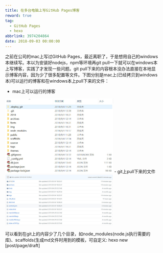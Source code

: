 ```yaml
---
title: 在多台电脑上写GitHub Pages博客
reward: true
tag:
  - GitHub Pages
  - hexo
abbrlink: 3974204864
date: 2018-09-03 00:00:00
---
```


之前在公司的mac上写过GitHub Pages，最近离职了，于是想用自己的windows本继续写。本以为安装好nodejs，npm等环境再git pull一下就可以在windows本上写博客，实践了才发现一些问题。git pull下来的内容根本没办法直接在本地显示博客内容，因为少了很多配置等文件。下图分别是mac上(已经拷贝到windows本)可以运行的博客和在windows本上pull下来的文件：
<!-- more -->
- mac上可以运行的博客

<img src="/img/blog/write-github-pages-among-different-computers/mac_hexo.jpg" width="70%" height="50%">
- git上pull下来的文件

<img src="/img/blog/write-github-pages-among-different-computers/git_hexo.jpg" width="70%" height="50%">

可以看到在git上的内容少了几个目录，如node_modules(node.js执行需要的库)、scaffolds(生成md文件时用到的模板，可自定义: hexo new [post/page/draft] <title>)、source(自己写的md文件)、themes(主题)，以及package.json、package-lock.json等文件。

之前对node.js，hexo这套东西也不太了解，通过这次折腾算是多了些理解。GitHub Pages保存的内容顾名思义，就是一些html页面，以及支持这些页面显示的字体(fonts)、图片(img), 标签(tags)、js、css等，在执行hexo d命令时，以上的内容会提交到git仓库的master分支上；
而支撑生成这些静态页面的md文件(scaffolds、source)，主题(themes)，以及在本地调试用到的node.js环境(node_modules、package.json、package-lock.json)则不会被提交。

知道了这些就可以利用git的分支解决这个问题了：
1. 支撑生成这些静态页面的md文件(scaffolds、source)，主题(themes)等是需要保存的，可以提交到新的分支上；
2. 本地调试用到的node.js环境(node_modules)就不必提交了，可能各个电脑安装的版本也不一样，需要时 npm install 一条命令就生成了。
> 由于我们是从已有博客恢复环境，而不是从头开始创建环境，所以 <strong>hexo init</strong> 命令不需要执行，此命令会初始化hexo所需环境及基本配置，下图即是运行后生成的目录结构。但以下目录及文件都是已有的(在你的另一台电脑的硬盘上，而不是git仓库)，可以直接拷贝过来。但是我建议node_modulds就别拷贝了，可能不同电脑上版本不同。但是package.json、package-lock.json是需要提交的，其中保存了hexo及package的版本等信息，执行<strong>npm install</strong> 需要这两个文件。  
这里要注意执行<strong>npm install</strong> 后，由于两台电脑上hexo及package版本不一致，这两个文件也可能会被改写，所以如果需要频繁地在多台电脑上写博客，这两个文件可以不再提交。
<img src="/img/blog/write-github-pages-among-different-computers/hexo_init.jpg" width="90%" height="50%">

```
# 创建新分支保存md文件及主题等
git checkout -b hexo
# 编辑.gitignore文件，在新分支上忽略node_modules等
vi .gitignore
# 提交需要保存的文件
git add ... git commit ... git push origin hexo
```

以后换了新电脑，执行下面的命令：
```
# 克隆代码库
git clone your/github/repo dir/for/blog
# 切换分支
cd dir/for/blog
git checkout hexo
# 安装node.js环境
npm install
# 测试
hexo g
hexo s
```

以后写md、调主题就在hexo分支上进行，记得最后都<strong>git add ... git commit ... git push origin hexo</strong>，以便保存到git仓库。在hexo分支上运行<strong>hexo d</strong>就可以，实际上是将<strong>hexo g</strong>生成的静态pages推送到主分支上(这些操作都由 hexo-deployer-git工具完成，对我们来讲是透明的)。
